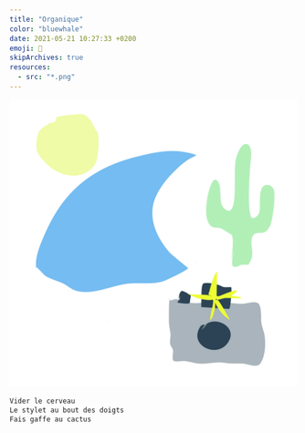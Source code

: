 ```yaml
---
title: "Organique"
color: "bluewhale"
date: 2021-05-21 10:27:33 +0200
emoji: 🌵
skipArchives: true
resources:
  - src: "*.png"
---
```


![](cactus.png)

```
Vider le cerveau
Le stylet au bout des doigts
Fais gaffe au cactus
```